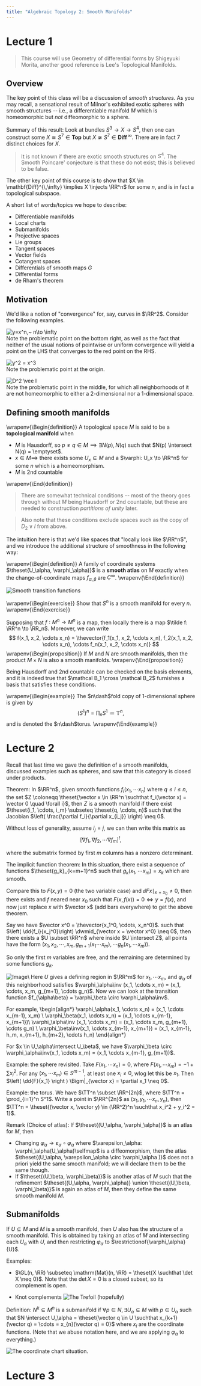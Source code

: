 ```yaml
---
title: "Algebraic Topology 2: Smooth Manifolds"
---
```


# Lecture 1

> This course will use Geometry of differential forms by Shigeyuki Morita, another good reference is Lee's Topological Manifolds.

## Overview
The key point of this class will be a discussion of *smooth structures*. As you may recall, a sensational result of Milnor's exhibited exotic spheres with smooth structures -- i.e., a differentiable manifold $M$ which is homeomorphic but *not* diffeomorphic to a sphere.

Summary of this result: Look at bundles $S^3 \to X \to S^4$, then one can construct some $X \cong S^7 \in \mathbf{Top}$ but $X \not \cong S^7 \in \mathbf{Diff}^{\,\infty}$. There are in fact 7 distinct choices for $X$.

> It is not known if there are exotic smooth structures on $S^4$. The Smooth Poincare' conjecture is that these do not exist; this is believed to be false.

The other key point of this course is to show that $X \in \mathbf{Diff}^{\,\infty} \implies X \injects \RR^n$ for some $n$, and is in fact a topological subspace.

A short list of words/topics we hope to describe:

- Differentiable manifolds
- Local charts
- Submanifolds
- Projective spaces
- Lie groups
- Tangent spaces
- Vector fields
- Cotangent spaces
- Differentials of smooth maps $G$
- Differential forms
- de Rham's theorem

## Motivation

We'd like a notion of "convergence" for, say, curves in $\RR^2$. Consider the following examples.


![$y=x^n,~ n\to \infty$](figures/2019-08-16-00:38.png)
\
Note the problematic point on the bottom right, as well as the fact that neither of the usual notions of pointwise or uniform convergence will yield a point on the LHS that converges to the red point on the RHS.

![y^2 = x^3](figures/2019-08-16-01:09.png)
\
Note the problematic point at the origin.


![$D^2 \vee I$](figures/2019-08-16-01:10.png)
\
Note the problematic point in the middle, for which all neighborhoods of it are not homeomorphic to either a 2-dimensional nor a 1-dimensional space.

## Defining smooth manifolds
\wrapenv{\Begin{definition}}
A topological space $M$ is said to be a **topological manifold**  when

- $M$ is Hausdorff, so $p\neq q \in M \implies \exists N(p), N(q)$ such that $N(p) \intersect N(q) = \emptyset$.
- $x\in M \implies$ there exists some $U_x \subseteq M$ and a $\varphi: U_x \to \RR^n$ for some $n$ which is a homeomorphism.
- $M$ is 2nd countable

\wrapenv{\End{definition}}

> There are somewhat technical conditions -- most of the theory goes through without $M$ being Hausdorff or 2nd countable, but these are needed to construction *partitions of unity* later.

> Also note that these conditions exclude spaces such as the copy of $D_2 \vee I$ from above.

The intuition here is that we'd like spaces that "locally look like $\RR^n$", and we introduce the additional structure of smoothness in the following way:

\wrapenv{\Begin{definition}}
A family of coordinate systems $\theset{U_\alpha, \varphi_\alpha)}$ is a **smooth atlas** on $M$ exactly when the change-of-coordinate maps $f_{\alpha, \beta}$ are $C^\infty$.
\wrapenv{\End{definition}}

![Smooth transition functions](figures/2019-08-16-23:33.png)

\wrapenv{\Begin{exercise}}
Show that $S^n$ is a smooth manifold for every $n$.
\wrapenv{\End{exercise}}

Supposing that $f: M^n \to M^n$ is a map, then locally there is a map $\tilde f: \RR^n \to \RR_n$. Moreover, we can write
$$
f(x_1, x_2, \cdots x_n) = \thevector{f_1(x_1, x_2, \cdots x_n), f_2(x_1, x_2, \cdots x_n), \cdots f_n(x_1, x_2, \cdots x_n)}
$$
\wrapenv{\Begin{proposition}}
If $M$ and $N$ are smooth manifolds, then the product $M\times N$ is also a smooth manifolds.
\wrapenv{\End{proposition}}

Being Hausdorff and 2nd countable can be checked on the basis elements, and it is indeed true that $\mathcal B_1 \cross \mathcal B_2$ furnishes a basis that satisfies these conditions.

\wrapenv{\Begin{example}}
The $n\dash$fold copy of 1-dimensional sphere is given by
$$(S^1)^n = \prod_n S^1 \coloneqq \mathbb{T}^n,
$$and is denoted the $n\dash$torus.
\wrapenv{\End{example}}

# Lecture 2

Recall that last time we gave the definition of a smooth manifolds, discussed examples such as spheres, and saw that this category is closed under products.

Theorem: In $\RR^n$, given smooth functions $f_i(x_1, \cdots x_n)$ where $q\leq i\leq n$, the set $Z \coloneqq \theset{\vector x \in \RR^n \suchthat f_i(\vector x) = \vector 0 \quad \forall i}$, then $Z$ is a smooth manifold if there exist $\theset{i_1, \cdots, i_m} \subseteq \theset{q, \cdots, n}$ such that the Jacobian $\left( \frac{\partial f_i}{\partial x_{i_j}} \right) \neq 0$.

Without loss of generality, assume $i_j = j$, we can then write this matrix as
$$
\left[ \nabla f_1, \nabla f_2, \cdots \nabla f_m \right ]^t,
$$

where the submatrix formed by first $m$ columns has a nonzero determinant.

The implicit function theorem: In this situation, there exist a sequence of functions $\theset{g_k}_{k=m+1}^n$ such that $g_k (x_1, \cdots x_m) = x_k$ which are smooth.

Compare this to $F(x, y) = 0$ (the two variable case) and $\dd{F}{x} \mid_{x = x_0} \neq 0$, then there exists and $f$ neared near $x_0$ such that $F(x, f(x)) = 0 \iff y = f(x)$, and now just replace $x$ with $\vector x$ (add bars everywhere) to get the above theorem.

Say we have $\vector x^0 = \thevector{x_1^0, \cdots, x_n^0}$. such that $\left( \dd{f_i}{x_j^0}\right) \dwmid_{\vector x = \vector x^0} \neq 0$, then there exists a $U \subset \RR^n$ where inside $U \intersect Z$, all points have the form $(x_1, x_2, \cdots, x_m, g_{m+1}(x_1 \cdots x_m), \cdots g_n(x_1, \cdots x_m))$.

So only the first $m$ variables are free, and the remaining are determined by some functions $g_k$.

![Image](figures/2019-08-16-10:32.png)\\
Here $U$ gives a defining region in $\RR^m$ for $x_1, \cdots x_m$, and $\varphi_\alpha$ of this neighborhood satisfies $\varphi_\alpha\inv (x_1, \cdots x_m) = (x_1, \cdots, x_m, g_{m+1}, \cdots g_n)$. Now we can look at the transition function $f_{\alpha\beta} = \varphi_\beta \circ \varphi_\alpha\inv$.

For example,
\begin{align*}
\varphi_\alpha(x_1, \cdots x_n) = (x_1, \cdots x_{m-1}, x_m) \\
\varphi_\beta(x_1, \cdots x_n) = (x_1, \cdots x_{m-1}, x_{m+1})\\
\varphi_\alpha\inv (x_1, \cdots x_m) = (x_1, \cdots x_m, g_{m+1}, \cdots g_n) \\
\varphi_\beta\inv(x_1, \cdots x_{m-1}, x_{m+1}) = (x_1, x_{m-1}, h_m, x_{m+1}, h_{m+2}, \cdots h_n)
\end{align*}

For $x \in U_\alpha\intersect U_\beta$, we have $\varphi_\beta \circ \varphi_\alpha\inv(x_1, \cdots x_m) = (x_1, \cdots x_{m-1}, g_{m+1})$.

Example: the sphere revisited. Take $F(x_1, \cdots x_n) = 0$, where $F(x_1, \cdots x_m) = -1 + \sum x_i^2$. For any $(x_1, \cdots x_m) \in S^{m-1}$, at least one $x_i \neq 0$, wlog let this be $x_1$. Then $\left( \dd{F}{x_1} \right ) \Bigm|_{\vector x} = \partial x_1 \neq 0$.

Example: the torus. We have $\TT^n \subset \RR^{2n}$, where $\TT^n = \prod_{i=1}^n S^1$. Write a point in $\RR^{2n}$ as $(x_1, y_1, \cdots x_n, y_n)$, then $\TT^n = \theset{(\vector x, \vector y) \in (\RR^2)^n \suchthat x_i^2 + y_i^2 = 1}$.

Remark (Choice of atlas): If $\theset{(U_\alpha, \varphi_\alpha)}$ is an atlas for $M$, then

- Changing $\varphi_\alpha \to \varepsilon_\alpha \circ \varphi_\alpha$ where $\varepsilon_\alpha: \varphi_\alpha(U_\alpha)\selfmap$ is a diffeomorphism, then the atlas $\theset{(U_\alpha, \varepsilon_\alpha \circ \varphi_\alpha )}$ does not a priori yield the same smooth manifold; we will declare them to be the same though.
- If $\theset{(U_\beta, \varphi_\beta)}$ is another atlas of $M$ such that the refinement $\theset{(U_\alpha, \varphi_\alpha)} \union \theset{(U_\beta, \varphi_\beta)}$ is again an atlas of $M$, then they define the same smooth manifold $M$.

## Submanifolds

If $U\subseteq M$ and $M$ is a smooth manifold, then $U$ also has the structure of a smooth manifold. This is obtained by taking an atlas of $M$ and intersecting each $U_\alpha$ with $U$, and then restricting $\varphi_\alpha$ to $\restrictionof{\varphi_\alpha}{U}$.

Examples:

- $\GL(n, \RR) \subseteq \mathrm{Mat}(n, \RR) = \theset{X \suchthat \det X \neq 0}$. Note that the $\det X = 0$ is a closed subset, so its complement is open.

- Knot complements
![The Trefoil (hopefully)](figures/2019-08-16-10:57.png)

Definition: $N^k \subseteq M^n$ is a submanifold if $\forall p\in N, \exists U_\alpha \subseteq M$ with $p\in U_\alpha$ such that $N \intersect U_\alpha = \theset{\vector q \in U \suchthat x_{k+1}(\vector q) = \cdots = x_{n}(\vector q) = 0}$ where $x_i$ are the coordinate functions. (Note that we abuse notation here, and we are applying $\varphi_\alpha$ to everything.)

![The coordinate chart situation.](figures/2019-08-16-11:03.png)

# Lecture 3
